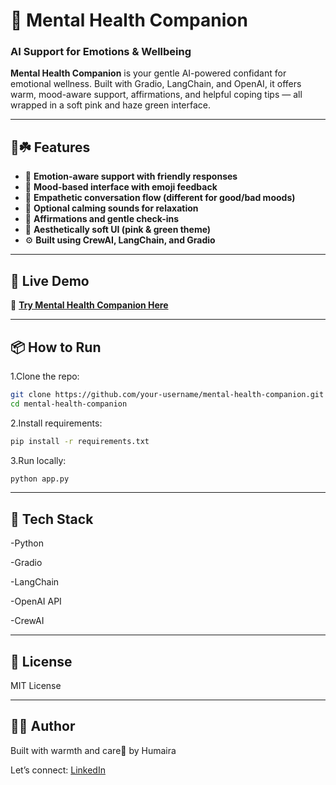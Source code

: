 # 🌿 **Mental Health Companion**  
### **AI Support for Emotions & Wellbeing**

**Mental Health Companion** is your gentle AI-powered confidant for emotional wellness. Built with Gradio, LangChain, and OpenAI, it offers warm, mood-aware support, affirmations, and helpful coping tips — all wrapped in a soft pink and haze green interface.

---

## 🌸☘️ **Features**

- 🧠 **Emotion-aware support with friendly responses**  
- 🌈 **Mood-based interface with emoji feedback**  
- 💬 **Empathetic conversation flow (different for good/bad moods)**  
- 🎵 **Optional calming sounds for relaxation**  
- 💖 **Affirmations and gentle check-ins**  
- 🎨 **Aesthetically soft UI (pink & green theme)**  
- ⚙️ **Built using CrewAI, LangChain, and Gradio**

---

## 🚀 **Live Demo**

🔗 [**Try Mental Health Companion Here**](https://your-deployment-link.com)

---

## 📦 **How to Run**

1.Clone the repo:

```bash
git clone https://github.com/your-username/mental-health-companion.git
cd mental-health-companion
```
2.Install requirements:
```bash
pip install -r requirements.txt
```
3.Run locally:
```bash
python app.py
```

---

## 🧠 **Tech Stack**

-Python

-Gradio

-LangChain

-OpenAI API

-CrewAI

---

## 📄 **License**

MIT License

---

## 🙋‍♀️ **Author**

Built with warmth and care🎀 by Humaira


Let’s connect: [LinkedIn](https://www.linkedin.com/in/humairaghafoor)
